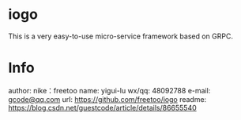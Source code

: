 # iogo
This is a very easy-to-use micro-service framework based on GRPC.

# Info

author:
  nike：freetoo
  name: yigui-lu
 wx/qq: 48092788
e-mail: gcode@qq.com
   url: https://github.com/freetoo/iogo
readme: https://blog.csdn.net/guestcode/article/details/86655540

